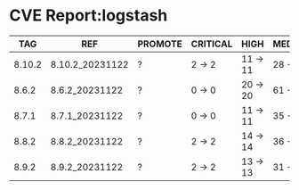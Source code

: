 # CVE Report:logstash
|  TAG   |       REF       | PROMOTE | CRITICAL |   HIGH   |  MEDIUM  |   LOW    | UNKNOWN |
|--------|-----------------|---------|----------|----------|----------|----------|---------|
| 8.10.2 | 8.10.2_20231122 | ?       | 2 -> 2   | 11 -> 11 | 28 -> 28 | 30 -> 30 | 0 -> 0  |
| 8.6.2  | 8.6.2_20231122  | ?       | 0 -> 0   | 20 -> 20 | 61 -> 61 | 58 -> 58 | 0 -> 0  |
| 8.7.1  | 8.7.1_20231122  | ?       | 0 -> 0   | 11 -> 11 | 35 -> 35 | 50 -> 50 | 0 -> 0  |
| 8.8.2  | 8.8.2_20231122  | ?       | 2 -> 2   | 14 -> 14 | 36 -> 36 | 34 -> 34 | 0 -> 0  |
| 8.9.2  | 8.9.2_20231122  | ?       | 2 -> 2   | 13 -> 13 | 31 -> 31 | 30 -> 30 | 0 -> 0  |

